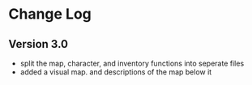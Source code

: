 # Change Log
## Version 3.0
- split the map, character, and inventory functions into seperate files
- added a visual map. and descriptions of the map below it